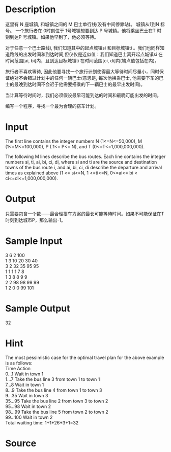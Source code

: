 
# Description

<div class="content">这里有 N 座城镇, 和城镇之间的 M 巴士单行线(没有中间停靠站)。 城镇从1到N 标号。 一个旅行者在 0时刻位于 1号城镇想要到达 P 号城镇。他将乘坐巴士在T 时刻到达P 号城镇。如果他早到了，他必须等待。

对于任意一个巴士路线i, 我们知道其中的起点城镇si 和目标城镇ti 。我们也同样知道路线的出发时间和到达时间,但仅仅是近似值：我们知道巴士离开起点城镇si 在时间范围[ai, bi]内，且到达目标城镇ti 在时间范围[ci, di]内(端点值包括在内)。

旅行者不喜欢等待, 因此他要寻找一个旅行计划使得最大等待时间尽量小，同时保证绝对不会错过计划中的任何一辆巴士(意思是, 每次他换乘巴士, 他需要下车的巴士的最晚到达时间不会迟于他需要搭乘的下一辆巴士的最早出发时间)。

当计算等待时间时，我们必须假设最早可能到达的时间和最晚可能出发的时间。

编写一个程序，寻找一个最为合理的搭车计划。

</div>

# Input

<div class="content">The first line contains the integer numbers N (1&lt;=N&lt;=50,000), M (1&lt;=M&lt;=100,000), P ( 1&lt;= P&lt;= N), and T (0&lt;=T&lt;=1,000,000,000).

The following M lines describe the bus routes. Each line contains the integer numbers si, ti, ai, bi, ci, di, where si and ti are the source and destination towns of the bus route i, and ai, bi, ci, di describe the departure and arrival times as explained above (1 &lt;= si&lt;=N, 1 &lt;=ti&lt;=N, 0&lt;=ai&lt;= bi &lt; ci&lt;=di&lt;=1,000,000,000).

</div>

# Output

<div class="content">只需要包含一个数——最合理搭车方案的最长可能等待时间。如果不可能保证在T 时刻到达城市P，那么输出-1。
</div>

# Sample Input

<div class="content"><span class="sampledata">3 6 2 100<br/>
1 3 10 20 30 40<br/>
3 2 32 35 95 95<br/>
1 1 1 1 7 8<br/>
1 3 8 8 9 9<br/>
2 2 98 98 99 99<br/>
1 2 0 0 99 101<br/>
</span></div>

# Sample Output

<div class="content"><span class="sampledata">32</span></div>

# Hint

<div class="content"><p>The most pessimistic case for the optimal travel plan for the above example is as follows:<br/>
Time	Action<br/>
0…1	Wait in town 1<br/>
1…7	Take the bus line 3 from town 1 to town 1<br/>
7…8	Wait in town 1<br/>
8…9	Take the bus line 4 from town 1 to town 3<br/>
9…35	Wait in town 3<br/>
35…95	Take the bus line 2 from town 3 to town 2<br/>
95…98	Wait in town 2<br/>
98…99	Take the bus line 5 from town 2 to town 2<br/>
99…100	Wait in town 2<br/>
Total waiting time: 1+1+26+3+1=32<br/>
</p></div>

# Source

<div class="content"><p><a href="problemset.php?search="></a></p></div>

